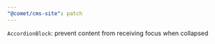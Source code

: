 ```yaml
---
"@comet/cms-site": patch
---
```


`AccordionBlock`: prevent content from receiving focus when collapsed

